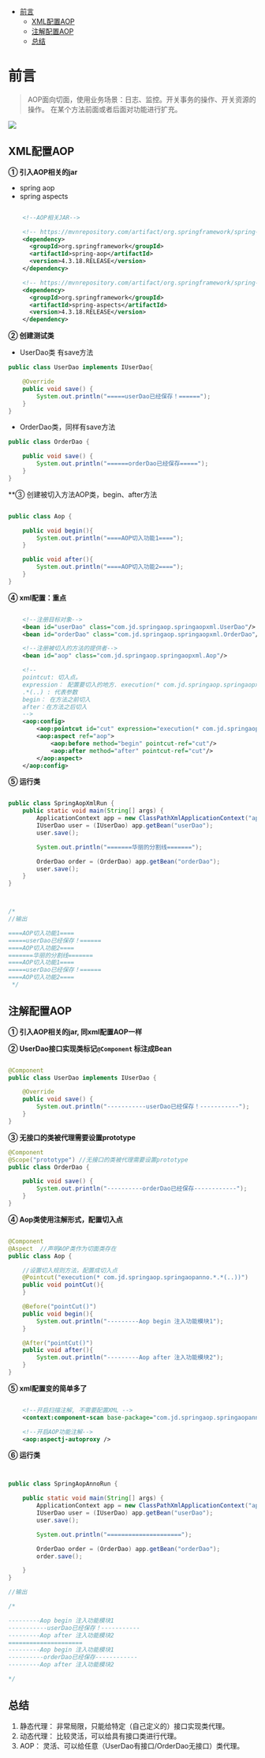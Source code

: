 - [前言](#前言)
  * [XML配置AOP](#XML配置AOP)
  * [注解配置AOP](#注解配置AOP)
  * [总结](#总结)

# 前言
> AOP面向切面，使用业务场景：日志、监控。开关事务的操作、开关资源的操作。
> 在某个方法前面或者后面对功能进行扩充。

![](./../../img/java/aop/1.png)

## XML配置AOP

**① 引入AOP相关的jar**
- spring aop
- spring aspects
```xml

    <!--AOP相关JAR-->

    <!-- https://mvnrepository.com/artifact/org.springframework/spring-aop -->
    <dependency>
      <groupId>org.springframework</groupId>
      <artifactId>spring-aop</artifactId>
      <version>4.3.18.RELEASE</version>
    </dependency>

    <!-- https://mvnrepository.com/artifact/org.springframework/spring-aspects -->
    <dependency>
      <groupId>org.springframework</groupId>
      <artifactId>spring-aspects</artifactId>
      <version>4.3.18.RELEASE</version>
    </dependency>

```

**② 创建测试类**
- UserDao类 有save方法

```java 
public class UserDao implements IUserDao{

    @Override
    public void save() {
        System.out.println("=====userDao已经保存！======");
    }
}

```
- OrderDao类，同样有save方法

```java
public class OrderDao {

    public void save() {
        System.out.println("======orderDao已经保存=====");
    }
}

```

**③ 创建被切入方法AOP类，begin、after方法

```java

public class Aop {

    public void begin(){
        System.out.println("====AOP切入功能1====");
    }

    public void after(){
        System.out.println("====AOP切入功能2====");
    }
}

```

**④ xml配置：重点**

```xml

    <!--注册目标对象-->
    <bean id="userDao" class="com.jd.springaop.springaopxml.UserDao"/>
    <bean id="orderDao" class="com.jd.springaop.springaopxml.OrderDao"/>

    <!--注册被切入的方法的提供者-->
    <bean id="aop" class="com.jd.springaop.springaopxml.Aop"/>

    <!--
    pointcut: 切入点。
    expression： 配置要切入的地方. execution(* com.jd.springaop.springaopxml.*)
    .*(..) : 代表参数
    begin： 在方法之前切入
    after：在方法之后切入
    -->
    <aop:config>
        <aop:pointcut id="cut" expression="execution(* com.jd.springaop.springaopxml.*.*(..))"/>
        <aop:aspect ref="aop">
            <aop:before method="begin" pointcut-ref="cut"/>
            <aop:after method="after" pointcut-ref="cut"/>
        </aop:aspect>
    </aop:config>

```

**⑤ 运行类**

```java

public class SpringAopXmlRun {
    public static void main(String[] args) {
        ApplicationContext app = new ClassPathXmlApplicationContext("applicationContext-aop-xml.xml");
        IUserDao user = (IUserDao) app.getBean("userDao");
        user.save();

        System.out.println("=======华丽的分割线=======");

        OrderDao order = (OrderDao) app.getBean("orderDao");
        user.save();
    }
}



/*
//输出

====AOP切入功能1====
=====userDao已经保存！======
====AOP切入功能2====
=======华丽的分割线=======
====AOP切入功能1====
=====userDao已经保存！======
====AOP切入功能2====
 */

```



## 注解配置AOP
**① 引入AOP相关的jar, 同xml配置AOP一样**

**② UserDao接口实现类标记`@Component` 标注成Bean**

```java

@Component
public class UserDao implements IUserDao {

    @Override
    public void save() {
        System.out.println("-----------userDao已经保存！-----------");
    }
}

```

**③ 无接口的类被代理需要设置prototype**

```java
@Component
@Scope("prototype") //无接口的类被代理需要设置prototype
public class OrderDao {

    public void save() {
        System.out.println("----------orderDao已经保存------------");
    }
}

```


**④ Aop类使用注解形式，配置切入点**

```java

@Component
@Aspect  //声明AOP类作为切面类存在
public class Aop {

    //设置切入规则方法，配置成切入点
    @Pointcut("execution(* com.jd.springaop.springaopanno.*.*(..))")
    public void pointCut(){
    }

    @Before("pointCut()")
    public void begin(){
        System.out.println("---------Aop begin 注入功能模块1");
    }

    @After("pointCut()")
    public void after(){
        System.out.println("---------Aop after 注入功能模块2");
    }
}

```


**⑤ xml配置变的简单多了**

```xml

    <!--开启扫描注解, 不需要配置XML -->
    <context:component-scan base-package="com.jd.springaop.springaopanno"/>

    <!--开启AOP功能注解-->
    <aop:aspectj-autoproxy />

```

**⑥ 运行类**

```java


public class SpringAopAnnoRun {

    public static void main(String[] args) {
        ApplicationContext app = new ClassPathXmlApplicationContext("applicationContext-aop-anno.xml");
        IUserDao user = (IUserDao) app.getBean("userDao");
        user.save();

        System.out.println("=====================");

        OrderDao order = (OrderDao) app.getBean("orderDao");
        order.save();

    }
}

//输出

/*

---------Aop begin 注入功能模块1
-----------userDao已经保存！-----------
---------Aop after 注入功能模块2
=====================
---------Aop begin 注入功能模块1
----------orderDao已经保存------------
---------Aop after 注入功能模块2

*/

```


## 总结
1. 静态代理： 非常局限，只能给特定（自己定义的）接口实现类代理。
2. 动态代理： 比较灵活，可以给具有接口类进行代理。
3. AOP： 灵活、可以给任意（UserDao有接口/OrderDao无接口）类代理。